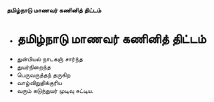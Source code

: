 **தமிழ்நாடு மாணவர் கணினித் திட்டம்**
- # தமிழ்நாடு மாணவர் கணினித் திட்டம்
- துன்பியல் நாடகஞ் சார்ந்த
- துயர்நிறைந்த
- பெருவருத்தந் தருகிற
- வாழ்விறுதிக்குரிய
- வரும் கடுந்துயர் முடிவு சுட்டிய.

